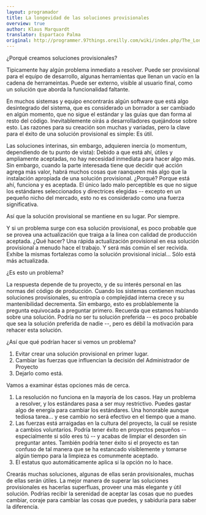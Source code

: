 ```yaml
---
layout: programador
title: La longevidad de las soluciones provisionales
overview: true
author: Klaus Marquardt
translator: Espartaco Palma
original: http://programmer.97things.oreilly.com/wiki/index.php/The_Longevity_of_Interim_Solutions
---
```


¿Porqué creamos soluciones provisionales?


Tipicamente hay algún problema inmediato a resolver. Puede ser provisional para el equipo de desarrollo, algunas herramientas que llenan un vacío en la cadena de herrameintas. Puede ser externo, visible al usuario final, como un solución que aborda la funcionalidad faltante.

En muchos sistemas y equipo encontrarás algún software que está algo desintegrado del sistema, que es considerado un borrador a ser cambiado en algún momento, que no sigue el estándar y las guías que dan forma al resto del código. Inevitablemente oirás a desarrolladores quejándose sobre esto. Las razones para su creación son muchas y variadas, pero la clave para el éxito de una solución provisional es simple: Es útil.

Las soluciones interinas, sin embargo, adquieren inercia (o momentum, dependiendo de tu punto de vista): Debido a que está ahí, útiles y ampliamente aceptadas, no hay necesidad inmediata para hacer algo más. Sin embargo, cuando la parte interesada tiene que decidir qué acción agrega más valor, habrá muchos cosas que raanqueen más algo que la instalación apropiada de una solución provisional. ¿Porqué? Porque está ahí, funciona y es aceptada. El único lado malo perceptible es que no sigue los estándares seleccionados y directrices elegidas -- excepto en un pequeño nicho del mercado, esto no es considerado como una fuerza significativa.

Así que la solución provisional se mantiene en su lugar. Por siempre.

Y si un problema surge con esa solución provisional, es poco probable que se provea una actualización que traiga a la linea con calidad de producción aceptada. ¿Qué hacer? Una rápida actualización provisional en esa solución provisional a menudo hace el trabajo. Y será más común el ser recivida. Exhibe la mismas fortalezas como la solución provisional inicial... Sólo está más actualizada.

¿Es esto un problema?

La respuesta depende de tu proyecto, y de su interés personal en las normas del código de producción. Cuando los sistemas contienen muchas soluciones provisionales, su entropía o complejidad interna crece y su mantenibilidad decrementa. Sin embargo, esto es problablemente la pregunta equivocada a preguntar primero. Recuerda que estamos hablando sobre una solución. Podría no ser tu solución preferida -- es poco probable que sea la solución preferida de nadie --, pero es débil la motivación para rehacer esta solución.

¿Así que qué podrían hacer si vemos un problema?

1. Evitar crear una solución provisional en primer lugar.
2. Cambiar las fuerzas que influencian la decisión del Administrador de Proyecto
3. Dejarlo como está.

Vamos a examinar éstas opciones más de cerca.

1. La resolución no funciona en la mayoría de los casos. Hay un problema a resolver, y los estándares pasa a ser muy restrictivo. Puedes gastar algo de energía para cambiar los estándares.  Una honorable aunque tediosa tarea... y ese cambio no será efectivo en el tiempo que a mano.
2. Las fuerzas está arraigadas en la cultura del proyecto, la cuál se resiste a cambios voluntarios. Podría tener éxito en proyectos pequeños -- especialmente si sólo eres tú -- y acabas de limpiar el desorden sin preguntar antes. También podría tener éxito si el proyecto es tan confuso de tal manera que se ha estancado visiblemente y tomarse algún tiempo para la limpieza es comunmente aceptado.
3. El estatus quo automáticamente aplica si la opción no lo hace.

Crearás muchas soluciones, algunas de ellas serán provisionales, muchas de ellas serán útiles. La mejor manera de superar las soluciones provisionales es hacerlas superfluas, proveer una más elegante y útil solución. Podrías recibir la serenidad de aceptar las cosas que no puedes cambiar, coraje para cambiar las cosas que puedes, y sabiduría para saber la diferencia.


